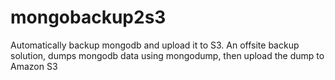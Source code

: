 # mongobackup2s3
Automatically backup mongodb and upload it to S3.  An offsite backup solution, dumps mongodb data using mongodump, then upload the dump to Amazon S3
